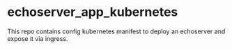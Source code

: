 # echoserver_app_kubernetes

This repo contains config kubernetes manifest to deploy an echoserver and expose it via ingress.